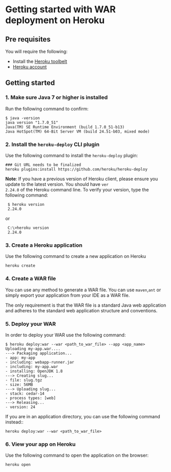 # Getting started with WAR deployment on Heroku

## Pre requisites

You will require the following:

* Install the [Heroku toolbelt](https://toolbelt.heroku.com/)
* [Heroku account](https://api.heroku.com/signup)

## Getting started

### 1. Make sure Java 7 or higher is installed

Run the following command to confirm:

```sh-session
$ java -version
java version "1.7.0_51"
Java(TM) SE Runtime Environment (build 1.7.0_51-b13)
Java HotSpot(TM) 64-Bit Server VM (build 24.51-b03, mixed mode)
```

### 2. Install the <code>heroku-deploy</code> CLI plugin

Use the following command to install the <code>heroku-deploy</code> plugin:

    ### Git URL needs to be finalized
    heroku plugins:install https://github.com/heroku/heroku-deploy

<b>Note</b>: If you have a previous version of Heroku client, please ensure you update to the latest version. You should have <code>ver 2.24.0</code> of the Heroku command line. To verify your version, type the following command:

     $ heroku version
     2.24.0

or

     C:\>heroku version
     2.24.0

### 3. Create a Heroku application

Use the following command to create a new application on Heroku

    heroku create

### 4. Create a WAR file

You can use any method to generate a WAR file. You can use <code>maven</code>,<code>ant</code> or simply export your application from your IDE as a WAR file.

The only requirement is that the WAR file is a standard Java web application and adheres to the standard web application structure and conventions.

### 5. Deploy your WAR

In order to deploy your WAR use the following command:

    $ heroku deploy:war --war <path_to_war_file> --app <app_name>
    Uploading my-app.war....
    ---> Packaging application...
    - app: my-app
    - including: webapp-runner.jar
    - including: my-app.war
    - installing: OpenJDK 1.8
    ---> Creating slug...
    - file: slug.tgz
    - size: 56MB
    ---> Uploading slug...
    - stack: cedar-14
    - process types: [web]
    ---> Releasing...
    - version: 24

If you are in an application directory, you can use the following command instead::

    heroku deploy:war --war <path_to_war_file>

### 6. View your app on Heroku

Use the following command to open the application on the browser:

    heroku open
